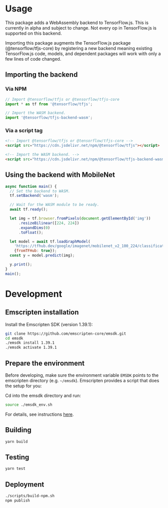 # Usage

This package adds a WebAssembly backend to TensorFlow.js. This is currently in
alpha and subject to change. Not every op in TensorFlow.js is supported on this
backend.

Importing this package augments the TensorFlow.js package
(@tensorflow/tfjs-core) by registering a new backend meaning existing
TensorFlow.js code, models, and dependent packages will work with only a few
lines of code changed.

## Importing the backend

### Via NPM

```js
// Import @tensorflow/tfjs or @tensorflow/tfjs-core
import * as tf from '@tensorflow/tfjs';

// Import the WASM backend.
import '@tensorflow/tfjs-backend-wasm';
```

### Via a script tag

```html
<!-- Import @tensorflow/tfjs or @tensorflow/tfjs-core -->
<script src="https://cdn.jsdelivr.net/npm/@tensorflow/tfjs"></script>

<!-- Import the WASM backend. -->
<script src="https://cdn.jsdelivr.net/npm/@tensorflow/tfjs-backend-wasm"></script>
```

## Using the backend with MobileNet

```js
async function main() {
  // Set the backend to WASM.
  tf.setBackend('wasm');

  // Wait for the WASM module to be ready.
  await tf.ready();

  let img = tf.browser.fromPixels(document.getElementById('img'))
      .resizeBilinear([224, 224])
      .expandDims(0)
      .toFloat();

  let model = await tf.loadGraphModel(
    'https://tfhub.dev/google/imagenet/mobilenet_v2_100_224/classification/2',
    {fromTFHub: true});
  const y = model.predict(img);

  y.print();
}
main();
```

# Development

## Emscripten installation

Install the Emscripten SDK (version 1.39.1):

```sh
git clone https://github.com/emscripten-core/emsdk.git
cd emsdk
./emsdk install 1.39.1
./emsdk activate 1.39.1
```

## Prepare the environment

Before developing, make sure the environment variable `EMSDK` points to the
emscripten directory (e.g. `~/emsdk`). Emscripten provides a script that does
the setup for you:

Cd into the emsdk directory and run:

```sh
source ./emsdk_env.sh
```

For details, see instructions
[here](https://emscripten.org/docs/getting_started/downloads.html#installation-instructions).

## Building

```sh
yarn build
```

## Testing

```sh
yarn test
```

## Deployment
```sh
./scripts/build-npm.sh
npm publish
```
